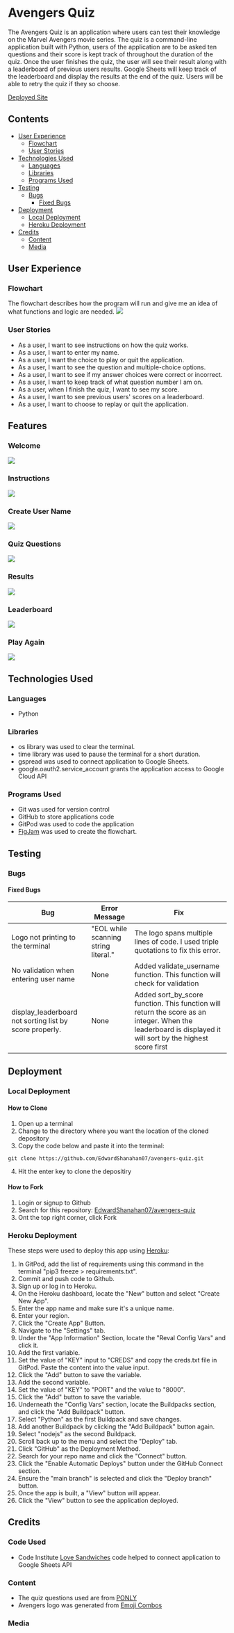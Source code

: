 # Avengers Quiz
The Avengers Quiz is an application where users can test their knowledge 
on the Marvel Avengers movie series. The quiz is a command-line application built with Python, users of the application are to be asked ten questions and their score is kept track of throughout the duration of the quiz. Once the user finishes the quiz, the user will see their result along with a leaderboard of previous users results. Google Sheets will keep track of the leaderboard and display the results at the end of the quiz. Users will be able to retry the quiz if they so choose.

[Deployed Site](https://avengers-quiz-app.herokuapp.com/)

## Contents 

- [User Experience](#user-experience)
  - [Flowchart](#flowchart)
  - [User Stories](#user-stories)
- [Technologies Used](#technologies-used)
  - [Languages](#languages)
  - [Libraries](#libraries)
  - [Programs Used](#programs-used)
- [Testing](#testing)
  - [Bugs](#bugs)
    - [Fixed Bugs](#fixed-bugs)
- [Deployment](#deployment)
  - [Local Deployment](#local-deployment)
  - [Heroku Deployment](#heroku-deployment)
- [Credits](#credits)
  - [Content](#content)
  - [Media](#media)

## User Experience 

### Flowchart
The flowchart describes how the program will run and give me an idea of what functions and logic are needed.
![](./readme-assets/img/flowchart.jpg)

### User Stories 
- As a user, I want to see instructions on how the quiz works. 
- As a user, I want to enter my name. 
- As a user, I want the choice to play or quit the application. 
- As a user, I want to see the question and multiple-choice options. 
- As a user, I want to see if my answer choices were correct or incorrect. 
- As a user, I want to keep track of what question number I am on. 
- As a user, when I finish the quiz, I want to see my score. 
- As a user, I want to see previous users' scores on a leaderboard. 
- As a user, I want to choose to replay or quit the application. 

## Features 

### Welcome
![](./readme-assets/img/features-welcome.png)

### Instructions 
![](./readme-assets/img/features-information.png)

### Create User Name
![](./readme-assets/img/features-username.png)

### Quiz Questions
![](./readme-assets/img/features-questiona.png)

### Results
![](./readme-assets/img/features-results.png)

### Leaderboard
![](./readme-assets/img/features-leaderboard.png)

### Play Again
![](./readme-assets/img/features-replay-quiz.png)

## Technologies Used

### Languages 

- Python

### Libraries 

- os library was used to clear the terminal.
- time library was used to pause the terminal for a short duration.
- gspread was used to connect application to Google Sheets.
- google.oauth2.service_account grants the application access to Google Cloud API

### Programs Used

- Git was used for version control
- GitHub to store applications code
- GitPod was used to code the application
- [FigJam](https://www.figma.com/figjam/) was used to create the flowchart.


## Testing

### Bugs 

#### Fixed Bugs 

| Bug | Error Message |  Fix |
| -------------        |     -------------      |         ------------- |
| Logo not printing to the terminal  | "EOL while scanning string literal."    | The logo spans multiple lines of code. I used triple quotations to fix this error.    |
| No validation when entering user name  | None   | Added validate_username function. This function will check for validation    |
| display_leaderboard not sorting list by score properly. |  None   | Added sort_by_score function. This function will return the score as an integer. When the leaderboard is displayed it will sort by the highest score first     |


## Deployment 

### Local Deployment

#### How to Clone
1. Open up a terminal
2. Change to the directory where you want the location of the cloned depository 
3. Copy the code below and paste it into the terminal:
```console
git clone https://github.com/EdwardShanahan07/avengers-quiz.git
```
4. Hit the enter key to clone the depositiry

#### How to Fork
1. Login or signup to Github
2. Search for this repository: [EdwardShanahan07/avengers-quiz](https://github.com/EdwardShanahan07/avengers-quiz)
3. Ont the top right corner, click Fork

### Heroku Deployment
These steps were used to deploy this app using [Heroku](https://www.heroku.com/):

1. In GitPod, add the list of requirements using this command in the terminal "pip3 freeze > requirements.txt".
2. Commit and push code to Github.
3. Sign up or log in to Heroku.
4. On the Heroku dashboard, locate the "New" button and select "Create New App".
5. Enter the app name and make sure it's a unique name.
6. Enter your region.
7. Click the "Create App" Button.
8. Navigate to the "Settings" tab. 
9. Under the "App Information" Section, locate the "Reval Config Vars" and click it.
10. Add the first variable.
11. Set the value of "KEY" input to "CREDS" and copy the creds.txt file in GitPod.  Paste the content into the value input.
12. Click the "Add" button to save the variable.
13. Add the second variable.
14. Set the value of "KEY" to "PORT" and the value to "8000".
15. Click the "Add" button to save the variable.
16. Underneath the "Config Vars" section, locate the Buildpacks section, and click the "Add Buildpack" button.
17. Select "Python" as the first Buildpack and save changes.
18. Add another Buildpack by clicking the "Add Buildpack" button again.
19. Select "nodejs" as the second Buildpack.
20. Scroll back up to the menu and select the "Deploy" tab.
21. Click "GitHub" as the Deployment Method.
22. Search for your repo name and click the "Connect" button.
23. Click the "Enable Automatic Deploys" button under the GitHub Connect section.
24. Ensure the "main branch" is selected and click the "Deploy branch" button.
25. Once the app is built, a "View"  button will appear. 
26. Click the "View" button to see the application deployed.

## Credits

### Code Used
- Code Institute [Love Sandwiches](https://github.com/Code-Institute-Solutions/love-sandwiches-p5-sourcecode) code helped to connect application to Google Sheets API

### Content
- The quiz questions used are from [PONLY](https://ponly.com/marvel-trivia-quiz/)
- Avengers logo was generated from [Emoji Combos](https://emojicombos.com/avengers-symbol)

### Media


